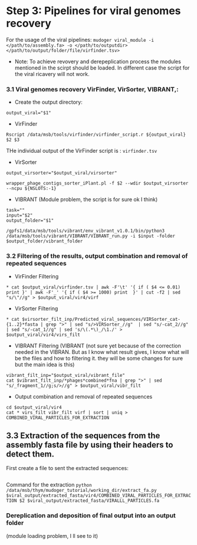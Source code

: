 
# Step 3: Pipelines for viral genomes recovery

For the usage of the viral pipelines: ```mudoger viral_module -i </path/to/assembly.fa> -o </path/to/outputdir>  </path/to/output/folder/file/virfinder.tsv> ``` 
* Note: To achieve revovery and derepeplication process the modules mentioned in the scirpt should be loaded. In different case the script for the viral ricavery will not work.

### 3.1 Viral genomes recovery **VirFinder**, **VirSorter**, **VIBRANT**,:
* Create the output directory:
```mkdir $1
output_viral="$1" 
``` 
* VirFinder
```
Rscript /data/msb/tools/virfinder/virfinder_script.r ${output_viral} $2 $3
```
THe individual output of the VirFinder script is : ```virfinder.tsv```

* VirSorter 
```
output_virsorter="$output_viral/virsorter"

wrapper_phage_contigs_sorter_iPlant.pl -f $2 --wdir $output_virsorter --ncpu ${NSLOTS:-1}

```
* VIBRANT (Module problem, the script is for sure ok I think)

``` 
task=""
input="$2"
output_folder="$1"

/gpfs1/data/msb/tools/vibrant/env_vibrant_v1.0.1/bin/python3 /data/msb/tools/vibrant/VIBRANT/VIBRANT_run.py -i $input -folder $output_folder/vibrant_folder

``` 


### 3.2 Filtering of the results, output combination and removal of repeated sequences 
* VirFinder Filtering
 ```
* cat $output_viral/virfinder.tsv | awk -F'\t' '{ if ( $4 <= 0.01) print }' | awk -F'_' '{ if ( $4 >= 1000) print  }' | cut -f2 | sed "s/\"//g" > $output_viral/vir4/virf
```

* VirSorter Filtering
```
* cat $virsorter_filt_inp/Predicted_viral_sequences/VIRSorter_cat-{1..2}*fasta | grep ">" | sed "s/>VIRSorter_//g"  | sed "s/-cat_2//g" | sed "s/-cat_1//g" | sed 's/\(.*\)_/\1./' > $output_viral/vir4/virs_filt 
```

* VIBRANT Filtering (VIBRANT (not sure yet because of the correction needed in the VIBRAN. But as I know what result gives, I know what will be the files and how to filtering it. they will be  some changes for sure but the  main idea is this)

```
vibrant_filt_inp="$output_viral/vibrant_file"
cat $vibrant_filt_inp/*phages*combined*fna | grep ">" | sed "s/_fragment_1//g;s/>//g" > $output_viral/vibr_filt
```
* Output combination and removal of repeated sequences
```
cd $output_viral/vir4
cat * virs_filt vibr_filt virf | sort | uniq > COMBINED_VIRAL_PARTICLES_FOR_EXTRACTION 
```

## 3.3 Extraction of the sequences from the assembly fasta file by using their headers to detect them. 
First create a file to sent the extracted sequences:
```mkdir $viral_output/extracted_fasta
```
Command for the extraction
```python /data/msb/thym/mudoger_tutorial/working_dir/extract_fa.py $viral_output/extracted_fasta/vir4/COMBINED_VIRAL_PARTICLES_FOR_EXTRACTION $2 $viral_output/extracted_fasta/VIRALLL_PARTICLES.fa ``` 


### Dereplication and deposition of final output into an output folder
(module loading problem, I ll see to it)



